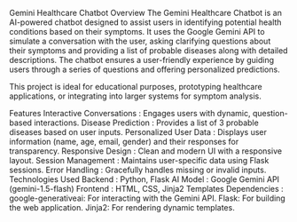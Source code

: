 Gemini Healthcare Chatbot
Overview
The Gemini Healthcare Chatbot is an AI-powered chatbot designed to assist users in identifying potential health conditions based on their symptoms. It uses the Google Gemini API to simulate a conversation with the user, asking clarifying questions about their symptoms and providing a list of probable diseases along with detailed descriptions. The chatbot ensures a user-friendly experience by guiding users through a series of questions and offering personalized predictions.

This project is ideal for educational purposes, prototyping healthcare applications, or integrating into larger systems for symptom analysis.

Features
Interactive Conversations : Engages users with dynamic, question-based interactions.
Disease Prediction : Provides a list of 3 probable diseases based on user inputs.
Personalized User Data : Displays user information (name, age, email, gender) and their responses for transparency.
Responsive Design : Clean and modern UI with a responsive layout.
Session Management : Maintains user-specific data using Flask sessions.
Error Handling : Gracefully handles missing or invalid inputs.
Technologies Used
Backend : Python, Flask
AI Model : Google Gemini API (gemini-1.5-flash)
Frontend : HTML, CSS, Jinja2 Templates
Dependencies :
google-generativeai: For interacting with the Gemini API.
Flask: For building the web application.
Jinja2: For rendering dynamic templates.
